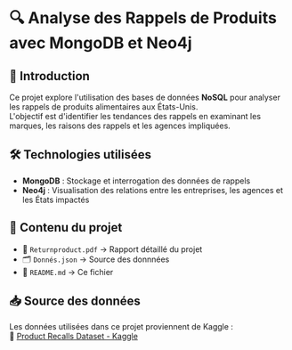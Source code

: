 # 🔍 Analyse des Rappels de Produits avec MongoDB et Neo4j  

## 📌 Introduction  
Ce projet explore l'utilisation des bases de données **NoSQL** pour analyser les rappels de produits alimentaires aux États-Unis.  
L'objectif est d'identifier les tendances des rappels en examinant les marques, les raisons des rappels et les agences impliquées.  

## 🛠 Technologies utilisées  
- **MongoDB** : Stockage et interrogation des données de rappels  
- **Neo4j** : Visualisation des relations entre les entreprises, les agences et les États impactés  

## 📂 Contenu du projet  
- 📄 `Returnproduct.pdf` → Rapport détaillé du projet  
- 🗂 `Donnés.json` → Source des donnnées  
- 📖 `README.md` → Ce fichier  

## 📥 Source des données  
Les données utilisées dans ce projet proviennent de Kaggle :  
🔗 [Product Recalls Dataset - Kaggle](https://www.kaggle.com/datasets/aadhafun/food-safety-recalls) 
